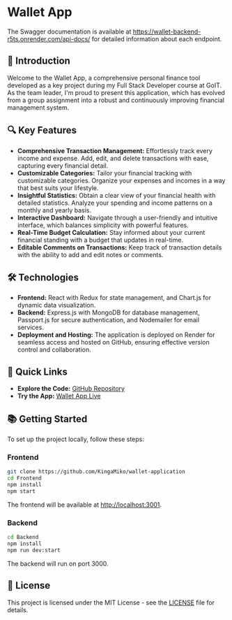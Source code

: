 # Wallet App

The Swagger documentation is available at https://wallet-backend-r5ts.onrender.com/api-docs/ for detailed information about each endpoint.

## 🌟 Introduction

Welcome to the Wallet App, a comprehensive personal finance tool developed as a key project during my Full Stack Developer course at GoIT. As the team leader, I'm proud to present this application, which has evolved from a group assignment into a robust and continuously improving financial management system.

## 🔍 Key Features

- **Comprehensive Transaction Management:** Effortlessly track every income and expense. Add, edit, and delete transactions with ease, capturing every financial detail.
- **Customizable Categories:** Tailor your financial tracking with customizable categories. Organize your expenses and incomes in a way that best suits your lifestyle.
- **Insightful Statistics:** Obtain a clear view of your financial health with detailed statistics. Analyze your spending and income patterns on a monthly and yearly basis.
- **Interactive Dashboard:** Navigate through a user-friendly and intuitive interface, which balances simplicity with powerful features.
- **Real-Time Budget Calculation:** Stay informed about your current financial standing with a budget that updates in real-time.
- **Editable Comments on Transactions:** Keep track of transaction details with the ability to add and edit notes or comments.

## 🛠️ Technologies

- **Frontend:** React with Redux for state management, and Chart.js for dynamic data visualization.
- **Backend:** Express.js with MongoDB for database management, Passport.js for secure authentication, and Nodemailer for email services.
- **Deployment and Hosting:** The application is deployed on Render for seamless access and hosted on GitHub, ensuring effective version control and collaboration.

## 🔗 Quick Links

- **Explore the Code:** [GitHub Repository](https://github.com/KingaMiko/wallet-application)
- **Try the App:** [Wallet App Live](https://kingamiko.github.io/wallet-application/login)

## 📚 Getting Started

To set up the project locally, follow these steps:

### Frontend

```bash
git clone https://github.com/KingaMiko/wallet-application
cd Frontend
npm install
npm start
```

The frontend will be available at [http://localhost:3001](http://localhost:3001).

### Backend

```bash
cd Backend
npm install
npm run dev:start
```

The backend will run on port 3000.

## 📝 License

This project is licensed under the MIT License - see the [LICENSE](LICENSE) file for details.
